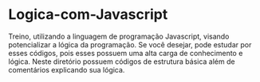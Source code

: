 # Logica-com-Javascript
Treino, utilizando a linguagem de programação Javascript, visando potencializar a lógica da programação. Se você desejar, pode estudar por esses códigos, pois esses possuem uma alta carga de conhecimento e lógica. Neste diretório possuem códigos de estrutura básica além de comentários explicando sua lógica.
